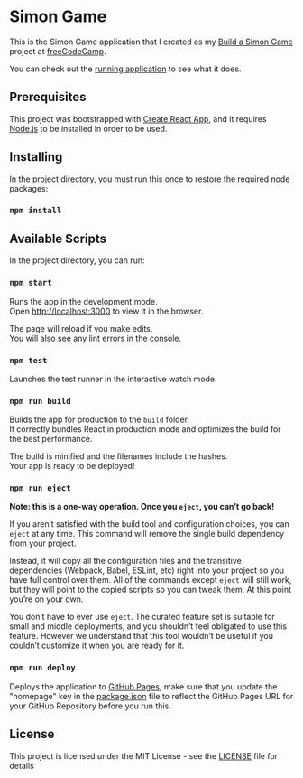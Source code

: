 # Simon Game

This is the Simon Game application that I created as my [Build a Simon Game](https://www.freecodecamp.org/challenges/build-a-simon-game) project at [freeCodeCamp](https://www.freecodecamp.org).

You can check out the [running application](https://silvernemesis.github.io/fcc-simon/) to see what it does.

## Prerequisites

This project was bootstrapped with [Create React App](https://github.com/facebookincubator/create-react-app), and it requires [Node.js](https://nodejs.org/en/) to be installed in order to be used.

## Installing

In the project directory, you must run this once to restore the required node packages:

### `npm install`

## Available Scripts

In the project directory, you can run:

### `npm start`

Runs the app in the development mode.<br>
Open [http://localhost:3000](http://localhost:3000) to view it in the browser.

The page will reload if you make edits.<br>
You will also see any lint errors in the console.

### `npm test`

Launches the test runner in the interactive watch mode.

### `npm run build`

Builds the app for production to the `build` folder.<br>
It correctly bundles React in production mode and optimizes the build for the best performance.

The build is minified and the filenames include the hashes.<br>
Your app is ready to be deployed!

### `npm run eject`

**Note: this is a one-way operation. Once you `eject`, you can’t go back!**

If you aren’t satisfied with the build tool and configuration choices, you can `eject` at any time. This command will remove the single build dependency from your project.

Instead, it will copy all the configuration files and the transitive dependencies (Webpack, Babel, ESLint, etc) right into your project so you have full control over them. All of the commands except `eject` will still work, but they will point to the copied scripts so you can tweak them. At this point you’re on your own.

You don’t have to ever use `eject`. The curated feature set is suitable for small and middle deployments, and you shouldn’t feel obligated to use this feature. However we understand that this tool wouldn’t be useful if you couldn’t customize it when you are ready for it.

### `npm run deploy`

Deploys the application to [GitHub Pages](https://pages.github.com/), make sure that you update the "homepage" key in the [package.json](package.json) file to reflect the GitHub Pages URL for your GitHub Repository before you run this.

## License

This project is licensed under the MIT License - see the [LICENSE](LICENSE) file for details
